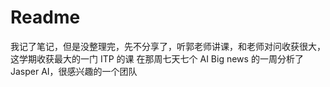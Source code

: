 # Readme

我记了笔记，但是没整理完，先不分享了，听郭老师讲课，和老师对问收获很大，这学期收获最大的一门 ITP 的课
在那周七天七个 AI Big news 的一周分析了 Jasper AI，很感兴趣的一个团队
